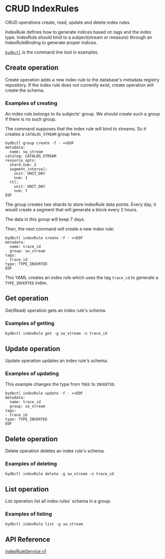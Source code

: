 # CRUD IndexRules

CRUD operations create, read, update and delete index rules.

IndexRule defines how to generate indices based on tags and the index type.
IndexRule should bind to a subject(stream or measure) through an IndexRuleBinding to generate proper indices.

[`bydbctl`](../clients.md#command-line) is the command line tool in examples.

## Create operation

Create operation adds a new index rule to the database's metadata registry repository. If the index rule does not currently exist, create operation will create the schema.

### Examples of creating

An index rule belongs to its subjects' group. We should create such a group if there is no such group.

The command supposes that the index rule will bind to streams. So it creates a `CATALOG_STREAM` group here.

```shell
bydbctl group create -f - <<EOF
metadata:
  name: sw_stream
catalog: CATALOG_STREAM
resource_opts:
  shard_num: 2
  segment_interval:
    unit: UNIT_DAY
    num: 1
  ttl:
    unit: UNIT_DAY
    num: 7
EOF
```

The group creates two shards to store indexRule data points. Every day, it would create a
segment that will generate a block every 2 hours.

The data in this group will keep 7 days.

Then, the next command will create a new index rule:

```shell
bydbctl indexRule create -f - <<EOF
metadata:
  name: trace_id
  group: sw_stream
tags:
- trace_id
type: TYPE_INVERTED
EOF
```

This YAML creates an index rule which uses the tag `trace_id` to generate a `TYPE_INVERTED` index.

## Get operation

Get(Read) operation gets an index rule's schema.

### Examples of getting

```shell
bydbctl indexRule get -g sw_stream -n trace_id
```

## Update operation

Update operation updates an index rule's schema.

### Examples of updating

This example changes the type from `TREE` to `INVERTED`.

```shell
bydbctl indexRule update -f - <<EOF
metadata:
  name: trace_id
  group: sw_stream
tags:
- trace_id
type: TYPE_INVERTED
EOF

```

## Delete operation

Delete operation deletes an index rule's schema.

### Examples of deleting

```shell
bydbctl indexRule delete -g sw_stream -n trace_id
```

## List operation

List operation list all index rules' schema in a group.

### Examples of listing

```shell
bydbctl indexRule list -g sw_stream
```

## API Reference

[indexRuleService v1](../api-reference.md#IndexRuleRegistryService)
